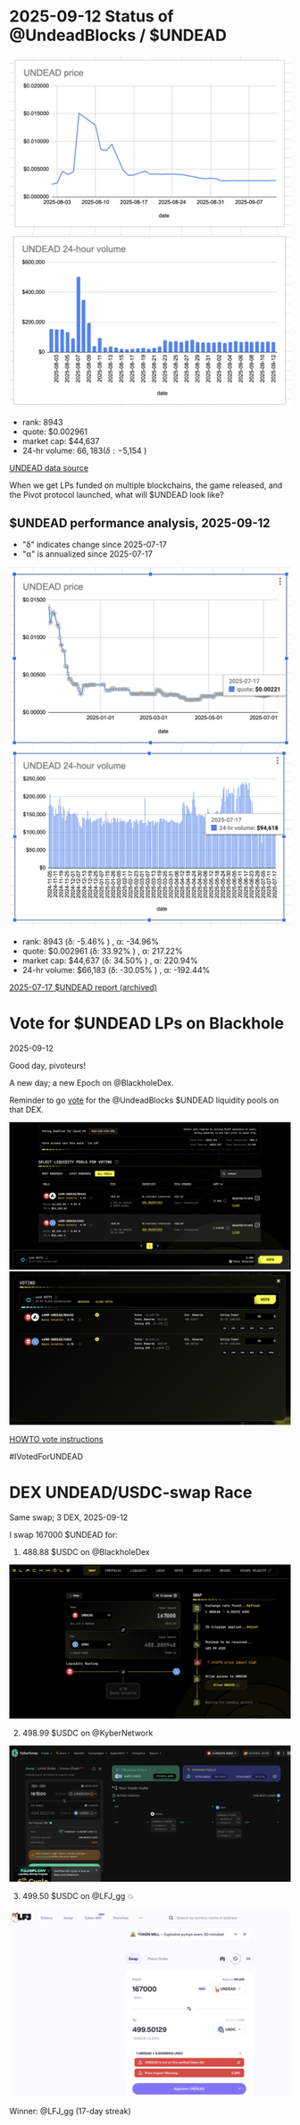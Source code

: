 # 2025-09-12 Status of @UndeadBlocks / $UNDEAD 

![$UNDEAD rank](imgs/01a-rank.png) 
![$UNDEAD quote](imgs/01b-quote.png) 
![$UNDEAD market captalization](imgs/01c-cap.png) 
![$UNDEAD 24-hour volume](imgs/01d-vol.png) 

* rank: 8943 
* quote: $0.002961 
* market cap: $44,637 
* 24-hr volume: $66,183 (δ: -$5,154 ) 


[UNDEAD data source](https://www.coingecko.com/en/coins/undead-blocks) 



When we get LPs funded on multiple blockchains, the game released, and the Pivot protocol launched, what will $UNDEAD look like? 

## $UNDEAD performance analysis, 2025-09-12 

* "δ" indicates change since 2025-07-17 
* "α" is annualized since 2025-07-17 

![$UNDEAD rank](/blog/snapshot/imgs/01a-rank.png) 
![$UNDEAD quote](/blog/snapshot/imgs/01b-quote.png) 
![$UNDEAD market captalization](/blog/snapshot/imgs/01c-cap.png) 
![$UNDEAD 24-hour volume](/blog/snapshot/imgs/01d-vol.png) 

* rank: 8943 (δ: -5.46% ) , α: -34.96% 
* quote: $0.002961 (δ: 33.92% ) , α: 217.22% 
* market cap: $44,637 (δ: 34.50% ) , α: 220.94% 
* 24-hr volume: $66,183 (δ: -30.05% ) , α: -192.44% 

[2025-07-17 $UNDEAD report (archived)](https://github.com/pivoteur/biz/tree/main/blog/snapshot) 

# Vote for $UNDEAD LPs on Blackhole 

2025-09-12 

Good day, pivoteurs! 

A new day; a new Epoch on @BlackholeDex. 

Reminder to go [vote](https://blackhole.xyz/vote) for the @UndeadBlocks $UNDEAD liquidity pools on that DEX. 

![Blackhole DEX voting page](imgs/02a-vote.png) 
![Vote for $UNDEAD LPs](imgs/02b-voted.png) 

[HOWTO vote instructions](https://x.com/pivocateur/status/1945637734682341791) 

#IVotedForUNDEAD 

# DEX UNDEAD/USDC-swap Race 

Same swap; 3 DEX, 2025-09-12 

I swap 167000 $UNDEAD for: 

1. 488.88 $USDC on @BlackholeDex 

![UNDEAD/USDC swap on Blackhole](imgs/03a-blackhole.png) 

2. 498.99 $USDC on @KyberNetwork 

![UNDEAD/USDC swap on Kyber](imgs/03b-kyber.png) 

3. 499.50 $USDC on @LFJ_gg 💥 

![UNDEAD/USDC swap on LFJ](imgs/03c-lfj.png) 

Winner: @LFJ_gg (17-day streak) 

